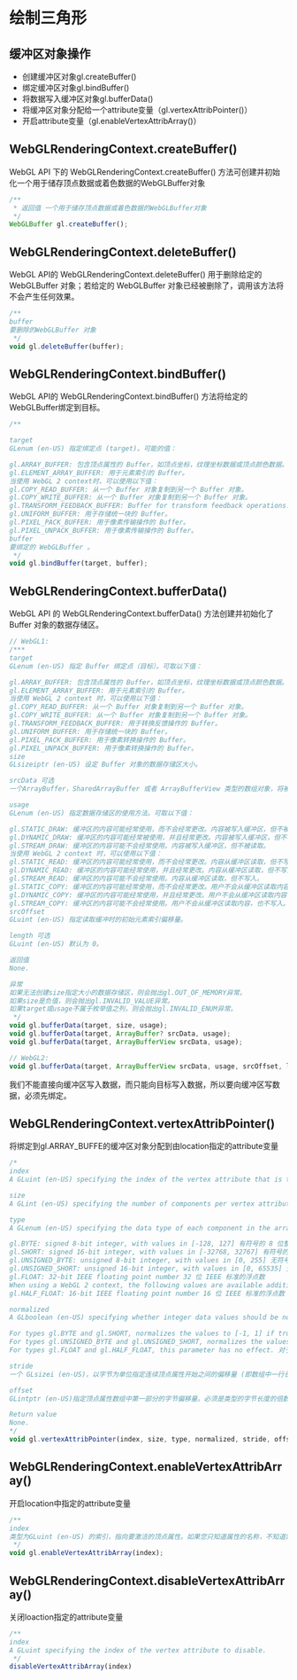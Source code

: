 # 绘制三角形

## 缓冲区对象操作

- 创建缓冲区对象gl.createBuffer()
- 绑定缓冲区对象gl.bindBuffer()
- 将数据写入缓冲区对象gl.bufferData()
- 将缓冲区对象分配给一个attribute变量（gl.vertexAttribPointer()）
- 开启attribute变量（gl.enableVertexAttribArray()）

## WebGLRenderingContext.createBuffer()
WebGL API 下的 WebGLRenderingContext.createBuffer() 方法可创建并初始化一个用于储存顶点数据或着色数据的WebGLBuffer对象

```js
/**
 * 返回值 一个用于储存顶点数据或着色数据的WebGLBuffer对象
 */
WebGLBuffer gl.createBuffer();
```

## WebGLRenderingContext.deleteBuffer()
WebGL API的 WebGLRenderingContext.deleteBuffer() 用于删除给定的 WebGLBuffer 对象；若给定的 WebGLBuffer 对象已经被删除了，调用该方法将不会产生任何效果。

```js
/**
buffer
要删除的WebGLBuffer 对象
 */
void gl.deleteBuffer(buffer);
```

## WebGLRenderingContext.bindBuffer()
WebGL API的 WebGLRenderingContext.bindBuffer() 方法将给定的WebGLBuffer绑定到目标。

```js
/**

target
GLenum (en-US) 指定绑定点 (target)。可能的值：

gl.ARRAY_BUFFER: 包含顶点属性的 Buffer，如顶点坐标，纹理坐标数据或顶点颜色数据。
gl.ELEMENT_ARRAY_BUFFER: 用于元素索引的 Buffer。
当使用 WebGL 2 context时，可以使用以下值：
gl.COPY_READ_BUFFER: 从一个 Buffer 对象复制到另一个 Buffer 对象。
gl.COPY_WRITE_BUFFER: 从一个 Buffer 对象复制到另一个 Buffer 对象。
gl.TRANSFORM_FEEDBACK_BUFFER: Buffer for transform feedback operations.
gl.UNIFORM_BUFFER: 用于存储统一块的 Buffer。
gl.PIXEL_PACK_BUFFER: 用于像素传输操作的 Buffer。
gl.PIXEL_UNPACK_BUFFER: 用于像素传输操作的 Buffer。
buffer
要绑定的 WebGLBuffer 。
 */
void gl.bindBuffer(target, buffer);
```

## WebGLRenderingContext.bufferData()
WebGL API 的 WebGLRenderingContext.bufferData() 方法创建并初始化了 Buffer 对象的数据存储区。

```js
// WebGL1:
/***
target
GLenum (en-US) 指定 Buffer 绑定点（目标）。可取以下值：

gl.ARRAY_BUFFER: 包含顶点属性的 Buffer，如顶点坐标，纹理坐标数据或顶点颜色数据。
gl.ELEMENT_ARRAY_BUFFER: 用于元素索引的 Buffer。
当使用 WebGL 2 context 时，可以使用以下值：
gl.COPY_READ_BUFFER: 从一个 Buffer 对象复制到另一个 Buffer 对象。
gl.COPY_WRITE_BUFFER: 从一个 Buffer 对象复制到另一个 Buffer 对象。
gl.TRANSFORM_FEEDBACK_BUFFER: 用于转换反馈操作的 Buffer。
gl.UNIFORM_BUFFER: 用于存储统一块的 Buffer。
gl.PIXEL_PACK_BUFFER: 用于像素转换操作的 Buffer。
gl.PIXEL_UNPACK_BUFFER: 用于像素转换操作的 Buffer。
size
GLsizeiptr (en-US) 设定 Buffer 对象的数据存储区大小。

srcData 可选
一个ArrayBuffer，SharedArrayBuffer 或者 ArrayBufferView 类型的数组对象，将被复制到 Buffer 的数据存储区。如果为null，数据存储区仍会被创建，但是不会进行初始化和定义。

usage
GLenum (en-US) 指定数据存储区的使用方法。可取以下值：

gl.STATIC_DRAW: 缓冲区的内容可能经常使用，而不会经常更改。内容被写入缓冲区，但不被读取。但会绘制很多次
gl.DYNAMIC_DRAW: 缓冲区的内容可能经常被使用，并且经常更改。内容被写入缓冲区，但不被读取。绘制多次
gl.STREAM_DRAW: 缓冲区的内容可能不会经常使用。内容被写入缓冲区，但不被读取。
当使用 WebGL 2 context 时，可以使用以下值：
gl.STATIC_READ: 缓冲区的内容可能经常使用，而不会经常更改。内容从缓冲区读取，但不写入。
gl.DYNAMIC_READ: 缓冲区的内容可能经常使用，并且经常更改。内容从缓冲区读取，但不写入。
gl.STREAM_READ: 缓冲区的内容可能不会经常使用。内容从缓冲区读取，但不写入。
gl.STATIC_COPY: 缓冲区的内容可能经常使用，而不会经常更改。用户不会从缓冲区读取内容，也不写入。
gl.DYNAMIC_COPY: 缓冲区的内容可能经常使用，并且经常更改。用户不会从缓冲区读取内容，也不写入。
gl.STREAM_COPY: 缓冲区的内容可能不会经常使用。用户不会从缓冲区读取内容，也不写入。
srcOffset
GLuint (en-US) 指定读取缓冲时的初始元素索引偏移量。

length 可选
GLuint (en-US) 默认为 0。

返回值
None.

异常
如果无法创建size指定大小的数据存储区，则会抛出gl.OUT_OF_MEMORY异常。
如果size是负值，则会抛出gl.INVALID_VALUE异常。
如果target或usage不属于枚举值之列，则会抛出gl.INVALID_ENUM异常。
 */
void gl.bufferData(target, size, usage);
void gl.bufferData(target, ArrayBuffer? srcData, usage);
void gl.bufferData(target, ArrayBufferView srcData, usage);

// WebGL2:
void gl.bufferData(target, ArrayBufferView srcData, usage, srcOffset, length);
```
我们不能直接向缓冲区写入数据，而只能向目标写入数据，所以要向缓冲区写数据，必须先绑定。

## WebGLRenderingContext.vertexAttribPointer()
将绑定到gl.ARRAY_BUFFE的缓冲区对象分配到由location指定的attribute变量
```js
/*
index
A GLuint (en-US) specifying the index of the vertex attribute that is to be modified. 指定要修改的顶点属性的索引。

size
A GLint (en-US) specifying the number of components per vertex attribute. Must be 1, 2, 3, or 4. 指定每个顶点属性的组成数量，必须是 1，2，3 或 4。

type
A GLenum (en-US) specifying the data type of each component in the array. Possible values: 指定数组中每个元素的数据类型可能是：

gl.BYTE: signed 8-bit integer, with values in [-128, 127] 有符号的 8 位整数，范围 [-128, 127]
gl.SHORT: signed 16-bit integer, with values in [-32768, 32767] 有符号的 16 位整数，范围 [-32768, 32767]
gl.UNSIGNED_BYTE: unsigned 8-bit integer, with values in [0, 255] 无符号的 8 位整数，范围 [0, 255]
gl.UNSIGNED_SHORT: unsigned 16-bit integer, with values in [0, 65535] 无符号的 16 位整数，范围 [0, 65535]
gl.FLOAT: 32-bit IEEE floating point number 32 位 IEEE 标准的浮点数
When using a WebGL 2 context, the following values are available additionally: 使用 WebGL2 版本的还可以使用以下值：
gl.HALF_FLOAT: 16-bit IEEE floating point number 16 位 IEEE 标准的浮点数

normalized
A GLboolean (en-US) specifying whether integer data values should be normalized into a certain range when being casted to a float. 当转换为浮点数时是否应该将整数数值归一化到特定的范围。

For types gl.BYTE and gl.SHORT, normalizes the values to [-1, 1] if true. 对于类型gl.BYTE和gl.SHORT，如果是 true 则将值归一化为 [-1, 1]
For types gl.UNSIGNED_BYTE and gl.UNSIGNED_SHORT, normalizes the values to [0, 1] if true. 对于类型gl.UNSIGNED_BYTE和gl.UNSIGNED_SHORT，如果是 true 则将值归一化为 [0, 1]
For types gl.FLOAT and gl.HALF_FLOAT, this parameter has no effect. 对于类型gl.FLOAT和gl.HALF_FLOAT，此参数无效

stride
一个 GLsizei (en-US)，以字节为单位指定连续顶点属性开始之间的偏移量 (即数组中一行长度)。不能大于 255。如果 stride 为 0，则假定该属性是紧密打包的，即不交错属性，每个属性在一个单独的块中，下一个顶点的属性紧跟当前顶点之后。

offset
GLintptr (en-US)指定顶点属性数组中第一部分的字节偏移量。必须是类型的字节长度的倍数。

Return value
None.
*/
void gl.vertexAttribPointer(index, size, type, normalized, stride, offset);
```

## WebGLRenderingContext.enableVertexAttribArray()
开启location中指定的attribute变量
```js
/**
index
类型为GLuint (en-US) 的索引，指向要激活的顶点属性。如果您只知道属性的名称，不知道索引，您可以使用以下方法来获取索引getAttribLocation().
 */
void gl.enableVertexAttribArray(index);
```

## WebGLRenderingContext.disableVertexAttribArray()
关闭loaction指定的attribute变量
```js
/**
index
A GLuint specifying the index of the vertex attribute to disable.
 */
disableVertexAttribArray(index)
```
